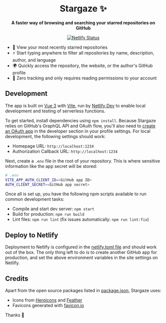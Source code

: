 <h1 align="center">
  Stargaze ✨
</h1>

<p align="center">
  <strong>A faster way of browsing and searching your starred repositories on GitHub</strong>
</p>

<p align="center">
  <a href="https://app.netlify.com/sites/stargaze/deploys" title="Netlify Status">
    <img src="https://api.netlify.com/api/v1/badges/abd1cc77-da21-45c5-97d8-d24d5e26074b/deploy-status" alt="Netlify Status" />
  </a>
</p>

- 👀 View your most recently starred repositories
- ⚡️ Start typing anywhere to filter all repositories by name, description, author, and language
- 🌍 Quickly access the repository, the website, or the author's GitHub profile
- 🤝 Zero tracking and only requires reading permissions to your account

## Development

The app is built on [Vue 3](https://v3.vuejs.org) with [Vite](https://vitejs.dev), run by [Netlify Dev](https://www.netlify.com/products/dev/) to enable local development and testing of serverless functions.

To get started, install dependencies using `npm install`. Because Stargaze relies on GitHub's GraphQL API and OAuth flow, you'll also need to [create an OAuth app](https://docs.github.com/en/developers/apps/creating-an-oauth-app) in the developer section in your profile settings. For local development, the following settings should work:

- Homepage URL: `http://localhost:1234`
- Authorization Callback URL: `http://localhost:1234`

Next, create a `.env` file in the root of your repository. This is where sensitive information like the app secret will be stored:

```bash
# .env
VITE_APP_AUTH_CLIENT_ID=<GitHub app ID>
AUTH_CLIENT_SECRET=<GitHub app secret>
```

Once all is set up, you have the following npm scripts available to run common development tasks:

- Compile and start dev server: `npm start`
- Build for production: `npm run build`
- Lint files: `npm run lint` (fix issues automatically: `npm run lint:fix`)

## Deploy to Netlify

Deployment to Netlify is configured in the [netlify.toml file](netlify.toml) and should work out of the box. The only thing left to do is to create another GitHub app for production, and set the above environment variables in the site settings on Netlify.

## Credits

Apart from the open source packages listed in [package.json](package.json), Stargaze uses:

- Icons from [Heroicons](https://heroicons.com) and [Feather](https://feathericons.com)
- Favicons generated with [favicon.io](https://favicon.io)

Thanks 🙏
